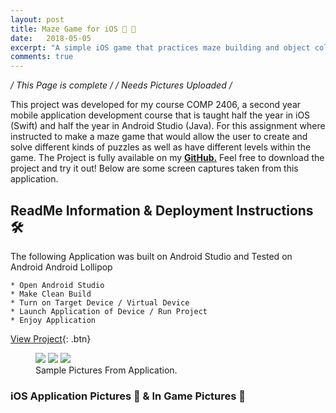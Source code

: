 ```yaml
---
layout: post
title: Maze Game for iOS 👾 🤖
date:   2018-05-05
excerpt: "A simple iOS game that practices maze building and object collisions in Android Studio using Java For Mobile Development"
comments: true
---
```


*/ This Page is complete /*
*/ Needs Pictures Uploaded /*

This project was developed for my course COMP 2406, a second year mobile application development course that is taught half the year in iOS (Swift) and half the year in Android Studio (Java). For this assignment where instructed to make a maze game that would allow the user to create and solve different kinds of puzzles as well as have different levels within the game.
The Project is fully available on my <a href="http://github.com/ImranJuma/Maze-Project"><b>GitHub.</b></a> Feel free to download the project and try it out! Below are some screen captures taken from this application.

## ReadMe Information & Deployment Instructions 🛠

The following Application was built on Android Studio and Tested on Android Android Lollipop

	* Open Android Studio
	* Make Clean Build
	* Turn on Target Device / Virtual Device
	* Launch Application of Device / Run Project
	* Enjoy Application

[View Project](https://github.com/ImranJuma/Maze-Project){: .btn}

<figure class="third">
	<img src="http://placehold.it/600x300.jpg">
	<img src="http://placehold.it/600x300.jpg">
	<img src="http://placehold.it/600x300.jpg">
	<figcaption>Sample Pictures From Application.</figcaption>
</figure>

### iOS Application Pictures 📸 & In Game Pictures 📸
